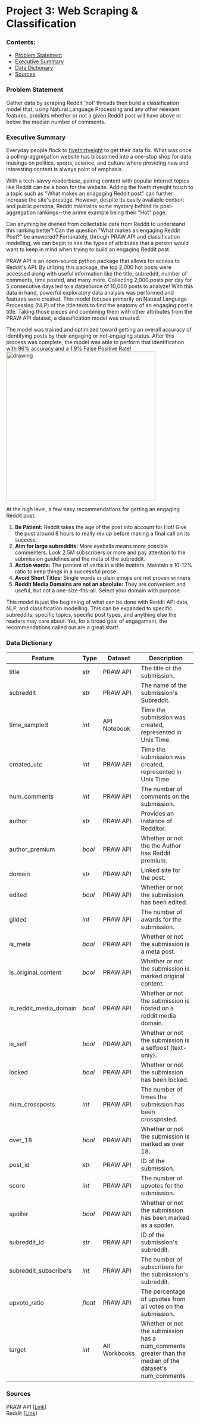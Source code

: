# Project 3: Web Scraping & Classification

### Contents:
- [Problem Statement](#Problem-Statement)
- [Executive Summary](#Executive-Summary)
- [Data Dictionary](#Data-Dictionary)
- [Sources](#Sources)

### Problem Statement
Gather data by scraping Reddit 'hot' threads then build a classification model that, using Natural Language Processing and any other relevant features, predicts whether or not a given Reddit post will have above or below the median number of comments. 

### Executive Summary
Everyday people flock to [fivethirtyeight](https://fivethirtyeight.com/) to get their data fix. What was once a polling-aggregation website has blossomed into a one-stop shop for data musings on politics, sports, science, and culture where providing new and interesting content is always point of emphasis.

With a tech-savvy readerbase, pairing content with popular internet topics like Reddit can be a boon for the website. Adding the fivethirtyeight touch to a topic such as "What makes an enagaging Reddit post" can further increase the site's prestige. However, despite its easily available content and public persona, Reddit maintains some mystery behind its post-aggregation rankings--the prime example being their "Hot" page.

Can anything be divined from collectable data from Reddit to understand this ranking better? Can the question "What makes an engaging Reddit Post?" be answered? Fortunately, through PRAW API and classification modelling, we can begin to see the types of attributes that a person would want to keep in mind when trying to build an engaging Reddit post.

PRAW API is an open-source python package that allows for access to Reddit's API. By utlizing this package, the top 2,000 hot posts were accessed along with useful information like the title, subreddit, number of comments, time posted, and many more. Collecting 2,000 posts per day for 5 consecutive days led to a datasource of 10,000 posts to analyze! With this data in hand, powerful exploratory data analysis was performed and features were created. This model focuses primarily on Natural Language Processing (NLP) of the title texts to find the anatomy of an engaging post's title. Taking those pieces and combining them with other attributes from the PRAW API dataset, a classification model was created.

The model was trained and optimized toward getting an overall accuracy of identifying posts by their engaging or not-engaging status. After this process was complete, the model was able to perform that identification with 96% accuracy and a 1.9% False Positive Rate!
<img src=../images/confusion_matrix.png alt="drawing" width="400"/>

At the high level, a few easy recommendations for getting an engaging Reddit post:
  1.  **Be Patient:**  Reddit takes the age of the post into account for Hot! Give the post around 8 hours to really rev up before making a final call on its success.
  2.  **Aim for large subreddits:**  More eyeballs means more possible commenters. Look 2.5M subscribers or more and pay attention to the submission guidelines and the meta of the subreddit.
  3.  **Action words:**  The percent of verbs in a title matters. Maintain a 10-12% ratio to keep things in a successful prose
  4.  **Avoid Short Titles:**  Single words or plain emojis are not proven winners
  5.  **Reddit Media Domains are not an absolute:**  They are convenient and useful, but not a one-size-fits-all. Select your domain with purpose.

This model is just the beginning of what can be done with Reddit API data, NLP, and classification modelling. This can be expanded to specific subreddits, specific topics, specific post types, and anything else the readers may care about. Yet, for a broad goal of engagament, the recommendations called out are a great start!

### Data Dictionary

|Feature|Type|Dataset|Description|
|---|---|---|---|
|title|*str*|PRAW API|The title of the submission.|
|subreddit|*str*|PRAW API|The name of the submission's Subreddit.|
|time_sampled|*int*|API Notebook|Time the submission was created, represented in Unix Time.|
|created_utc|*int*|PRAW API|Time the submission was created, represented in Unix Time.|
|num_comments|*int*|PRAW API|The number of comments on the submission.|
|author|*str*|PRAW API|Provides an instance of Redditor.|
|author_premium|*bool*|PRAW API|Whether or not the the Author has Reddit premium.|
|domain|*str*|PRAW API|Linked site for the post.|
|edited|*bool*|PRAW API|Whether or not the submission has been edited.|
|gilded|*int*|PRAW API|The number of awards for the submission.|
|is_meta|*bool*|PRAW API|Whether or not the submission is a meta post.|
|is_original_content|*bool*|PRAW API|Whether or not the submission is marked original content.|
|is_reddit_media_domain|*bool*|PRAW API|Whether or not the submission is hosted on a reddit media domain.|
|is_self|*bool*|PRAW API|Whether or not the submission is a selfpost (text-only).|
|locked|*bool*|PRAW API|Whether or not the submission has been locked.|
|num_crossposts|*int*|PRAW API|The number of times the submission has been crossposted.|
|over_18|*bool*|PRAW API|Whether or not the submission is marked as over 18.|
|post_id|*str*|PRAW API|ID of the submission.|
|score|*int*|PRAW API|The number of upvotes for the submission.|
|spoiler|*bool*|PRAW API|Whether or not the submission has been marked as a spoiler.|
|subreddit_id|*str*|PRAW API|ID of the submission's subreddit.|
|subreddit_subscribers|*int*|PRAW API|The number of subscribers for the submission's subreddit.|
|upvote_ratio|*float*|PRAW API|The percentage of upvotes from all votes on the submission.|
|target|*int*|All Workbooks|Whether or not the submission has a num_comments greater than the median of the dataset's num_comments|

### Sources
PRAW API ([Link](https://praw.readthedocs.io/en/stable/index.html))<br>
Reddit ([Link](https://www.reddit.com/r/all/))